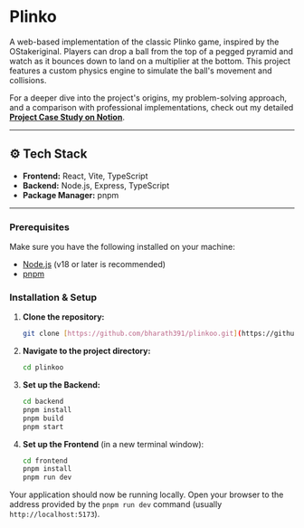 # Plinko

A web-based implementation of the classic Plinko game, inspired by the  OStakeriginal. Players can drop a ball from the top of a pegged pyramid and watch as it bounces down to land on a multiplier at the bottom. This project features a custom physics engine to simulate the ball's movement and collisions.

For a deeper dive into the project's origins, my problem-solving approach, and a comparison with professional implementations, check out my detailed **[Project Case Study on Notion](https://www.notion.so/STAKE-2913bedcb22e8079997af6e460f207fa?source=copy_link)**.

---

## ⚙️ Tech Stack

- **Frontend:** React, Vite, TypeScript
- **Backend:** Node.js, Express, TypeScript
- **Package Manager:** pnpm

---


### Prerequisites

Make sure you have the following installed on your machine:
- [Node.js](https://nodejs.org/en) (v18 or later is recommended)
- [pnpm](https://pnpm.io/installation)

### Installation & Setup

1.  **Clone the repository:**
    ```sh
    git clone [https://github.com/bharath391/plinkoo.git](https://github.com/bharath391/plinkoo.git)
    ```

2.  **Navigate to the project directory:**
    ```sh
    cd plinkoo
    ```

3.  **Set up the Backend:**
    ```sh
    cd backend
    pnpm install
    pnpm build
    pnpm start
    ```

4.  **Set up the Frontend** (in a new terminal window):
    ```sh
    cd frontend
    pnpm install
    pnpm run dev
    ```

Your application should now be running locally. Open your browser to the address provided by the `pnpm run dev` command (usually `http://localhost:5173`).
